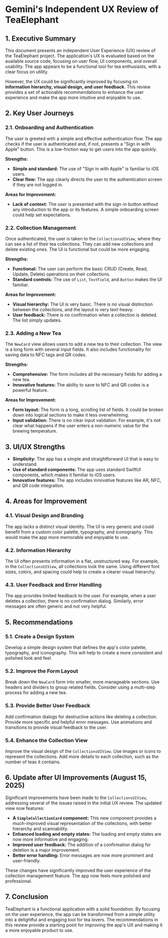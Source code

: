 # Gemini's Independent UX Review of TeaElephant

## 1. Executive Summary

This document presents an independent User Experience (UX) review of the TeaElephant project. The application's UX is evaluated based on the available source code, focusing on user flow, UI components, and overall usability. The app appears to be a functional tool for tea enthusiasts, with a clear focus on utility.

However, the UX could be significantly improved by focusing on **information hierarchy, visual design, and user feedback**. This review provides a set of actionable recommendations to enhance the user experience and make the app more intuitive and enjoyable to use.

## 2. Key User Journeys

### 2.1. Onboarding and Authentication

The user is greeted with a simple and effective authentication flow. The app checks if the user is authenticated and, if not, presents a "Sign in with Apple" button. This is a low-friction way to get users into the app quickly.

**Strengths:**

*   **Simple and standard:** The use of "Sign in with Apple" is familiar to iOS users.
*   **Clear flow:** The app clearly directs the user to the authentication screen if they are not logged in.

**Areas for Improvement:**

*   **Lack of context:** The user is presented with the sign-in button without any introduction to the app or its features. A simple onboarding screen could help set expectations.

### 2.2. Collection Management

Once authenticated, the user is taken to the `CollectionsUIView`, where they can see a list of their tea collections. They can add new collections and delete existing ones. The UI is functional but could be more engaging.

**Strengths:**

*   **Functional:** The user can perform the basic CRUD (Create, Read, Update, Delete) operations on their collections.
*   **Standard controls:** The use of `List`, `TextField`, and `Button` makes the UI familiar.

**Areas for Improvement:**

*   **Visual hierarchy:** The UI is very basic. There is no visual distinction between the collections, and the layout is very text-heavy.
*   **User feedback:** There is no confirmation when a collection is deleted. The list simply updates.

### 2.3. Adding a New Tea

The `NewCard` view allows users to add a new tea to their collection. The view is a long form with several input fields. It also includes functionality for saving data to NFC tags and QR codes.

**Strengths:**

*   **Comprehensive:** The form includes all the necessary fields for adding a new tea.
*   **Innovative features:** The ability to save to NFC and QR codes is a powerful feature.

**Areas for Improvement:**

*   **Form layout:** The form is a long, scrolling list of fields. It could be broken down into logical sections to make it less overwhelming.
*   **Input validation:** There is no clear input validation. For example, it's not clear what happens if the user enters a non-numeric value for the brewing temperature.

## 3. UI/UX Strengths

*   **Simplicity:** The app has a simple and straightforward UI that is easy to understand.
*   **Use of standard components:** The app uses standard SwiftUI components, which makes it familiar to iOS users.
*   **Innovative features:** The app includes innovative features like AR, NFC, and QR code integration.

## 4. Areas for Improvement

### 4.1. Visual Design and Branding

The app lacks a distinct visual identity. The UI is very generic and could benefit from a custom color palette, typography, and iconography. This would make the app more memorable and enjoyable to use.

### 4.2. Information Hierarchy

The UI often presents information in a flat, unstructured way. For example, in the `CollectionsUIView`, all collections look the same. Using different font sizes, colors, and spacing could help to create a clearer visual hierarchy.

### 4.3. User Feedback and Error Handling

The app provides limited feedback to the user. For example, when a user deletes a collection, there is no confirmation dialog. Similarly, error messages are often generic and not very helpful.

## 5. Recommendations

### 5.1. Create a Design System

Develop a simple design system that defines the app's color palette, typography, and iconography. This will help to create a more consistent and polished look and feel.

### 5.2. Improve the Form Layout

Break down the `NewCard` form into smaller, more manageable sections. Use headers and dividers to group related fields. Consider using a multi-step process for adding a new tea.

### 5.3. Provide Better User Feedback

Add confirmation dialogs for destructive actions like deleting a collection. Provide more specific and helpful error messages. Use animations and transitions to provide visual feedback to the user.

### 5.4. Enhance the Collection View

Improve the visual design of the `CollectionsUIView`. Use images or icons to represent the collections. Add more details to each collection, such as the number of teas it contains.

## 6. Update after UI Improvements (August 15, 2025)

Significant improvements have been made to the `CollectionsUIView`, addressing several of the issues raised in the initial UX review. The updated view now features:

*   **A `SimpleCollectionCard` component:** This new component provides a much-improved visual representation of the collections, with better hierarchy and scannability.
*   **Enhanced loading and empty states:** The loading and empty states are now more informative and engaging.
*   **Improved user feedback:** The addition of a confirmation dialog for deletion is a major improvement.
*   **Better error handling:** Error messages are now more prominent and user-friendly.

These changes have significantly improved the user experience of the collection management feature. The app now feels more polished and professional.

## 7. Conclusion

TeaElephant is a functional application with a solid foundation. By focusing on the user experience, the app can be transformed from a simple utility into a delightful and engaging tool for tea lovers. The recommendations in this review provide a starting point for improving the app's UX and making it a more enjoyable product to use.
